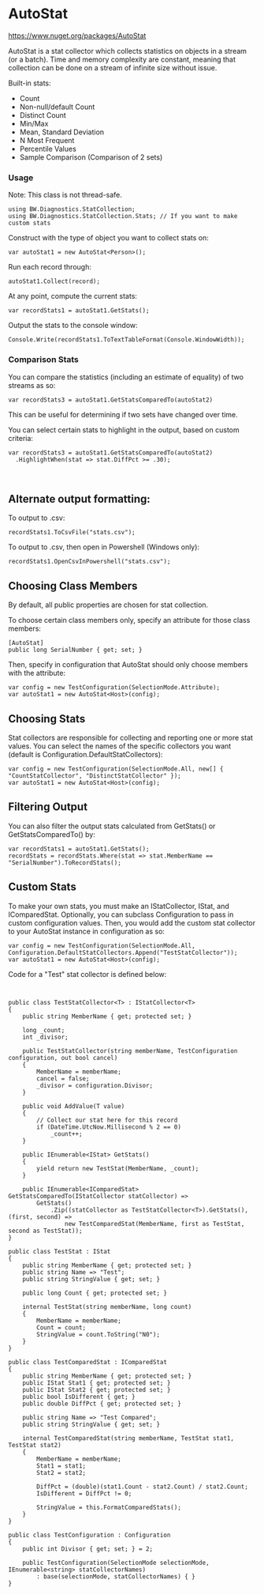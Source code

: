 # AutoStat
https://www.nuget.org/packages/AutoStat

AutoStat is a stat collector which collects statistics on objects in a stream (or a batch).  Time and memory complexity are constant, meaning that collection can be done on a stream of infinite size without issue.

Built-in stats:<br/>
- Count <br/>
- Non-null/default Count<br/>
- Distinct Count<br/>
- Min/Max<br/>
- Mean, Standard Deviation<br/>
- N Most Frequent<br/>
- Percentile Values<br/>
- Sample Comparison (Comparison of 2 sets)<br/>

### Usage

Note: This class is not thread-safe.

```CSharp
using BW.Diagnostics.StatCollection;
using BW.Diagnostics.StatCollection.Stats; // If you want to make custom stats
``` 
Construct with the type of object you want to collect stats on:
```CSharp
var autoStat1 = new AutoStat<Person>();
``` 
Run each record through:
```CSharp
autoStat1.Collect(record);
```
At any point, compute the current stats:
```CSharp
var recordStats1 = autoStat1.GetStats();
``` 
Output the stats to the console window:
```CSharp
Console.Write(recordStats1.ToTextTableFormat(Console.WindowWidth));
``` 

### Comparison Stats

You can compare the statistics (including an estimate of equality) of two streams as so:
```CSharp
var recordStats3 = autoStat1.GetStatsComparedTo(autoStat2)
```
This can be useful for determining if two sets have changed over time.
<br/>

You can select certain stats to highlight in the output, based on custom criteria:
```CSharp
var recordStats3 = autoStat1.GetStatsComparedTo(autoStat2)
  .HighlightWhen(stat => stat.DiffPct >= .30);
``` 
<br/>

## Alternate output formatting:

To output to .csv:
```CSharp
recordStats1.ToCsvFile("stats.csv");
```

To output to .csv, then open in Powershell (Windows only):
```CSharp
recordStats1.OpenCsvInPowershell("stats.csv");
```

## Choosing Class Members

By default, all public properties are chosen for stat collection.

To choose certain class members only, specify an attribute for those class members:
```CSharp
[AutoStat]
public long SerialNumber { get; set; }
```
Then, specify in configuration that AutoStat should only choose members with the attribute:
```CSharp
var config = new TestConfiguration(SelectionMode.Attribute);
var autoStat1 = new AutoStat<Host>(config);
```

## Choosing Stats
Stat collectors are responsible for collecting and reporting one or more stat values.  You can select the names of the 
specific collectors you want (default is Configuration.DefaultStatCollectors):
```CSharp
var config = new TestConfiguration(SelectionMode.All, new[] { "CountStatCollector", "DistinctStatCollector" });
var autoStat1 = new AutoStat<Host>(config);
```

## Filtering Output
You can also filter the output stats calculated from GetStats() or GetStatsComparedTo() by:
```CSharp
var recordStats1 = autoStat1.GetStats();
recordStats = recordStats.Where(stat => stat.MemberName == "SerialNumber").ToRecordStats();
```

## Custom Stats
To make your own stats, you must make an IStatCollector, IStat, and IComparedStat.
Optionally, you can subclass Configuration to pass in custom configuration values.
Then, you would add the custom stat collector to your AutoStat instance in configuration as so:
```CSharp
var config = new TestConfiguration(SelectionMode.All, Configuration.DefaultStatCollectors.Append("TestStatCollector"));
var autoStat1 = new AutoStat<Host>(config);
```
Code for a "Test" stat collector is defined below:
```CSharp


public class TestStatCollector<T> : IStatCollector<T>
{
    public string MemberName { get; protected set; }

    long _count;
    int _divisor;

    public TestStatCollector(string memberName, TestConfiguration configuration, out bool cancel)
    {
        MemberName = memberName;
        cancel = false;
        _divisor = configuration.Divisor;
    }

    public void AddValue(T value)
    {
        // Collect our stat here for this record
        if (DateTime.UtcNow.Millisecond % 2 == 0)
            _count++;
    }

    public IEnumerable<IStat> GetStats()
    {
        yield return new TestStat(MemberName, _count);
    }

    public IEnumerable<IComparedStat> GetStatsComparedTo(IStatCollector statCollector) =>
        GetStats()
            .Zip((statCollector as TestStatCollector<T>).GetStats(), (first, second) =>
                new TestComparedStat(MemberName, first as TestStat, second as TestStat));
}

public class TestStat : IStat
{
    public string MemberName { get; protected set; }
    public string Name => "Test";
    public string StringValue { get; set; }

    public long Count { get; protected set; }

	internal TestStat(string memberName, long count)
    {
        MemberName = memberName;
        Count = count;
        StringValue = count.ToString("N0");
    }
}

public class TestComparedStat : IComparedStat
{
    public string MemberName { get; protected set; }
    public IStat Stat1 { get; protected set; }
    public IStat Stat2 { get; protected set; }
    public bool IsDifferent { get; }
    public double DiffPct { get; protected set; }

    public string Name => "Test Compared";
    public string StringValue { get; set; }

    internal TestComparedStat(string memberName, TestStat stat1, TestStat stat2)
    {
        MemberName = memberName;
        Stat1 = stat1;
        Stat2 = stat2;

        DiffPct = (double)(stat1.Count - stat2.Count) / stat2.Count;
        IsDifferent = DiffPct != 0;

        StringValue = this.FormatComparedStats();
    }
}

public class TestConfiguration : Configuration
{
    public int Divisor { get; set; } = 2;

    public TestConfiguration(SelectionMode selectionMode, IEnumerable<string> statCollectorNames)
        : base(selectionMode, statCollectorNames) { }
}
```


            






